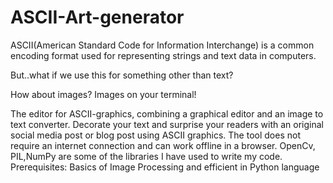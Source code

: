 # ASCII-Art-generator
ASCII(American Standard Code for Information Interchange) is a common encoding format used for representing strings and text data in computers.

But..what if we use this for something other than text?

How about images? Images on your terminal!

The editor for ASCII-graphics, combining a graphical editor and an image to text converter. Decorate your text and surprise your readers with an original social media post or blog post using ASCII graphics. The tool does not require an internet connection and can work offline in a browser.
OpenCv, PIL,NumPy are some of the libraries I have used to write my code.
Prerequisites:
Basics of Image Processing and efficient in Python language
